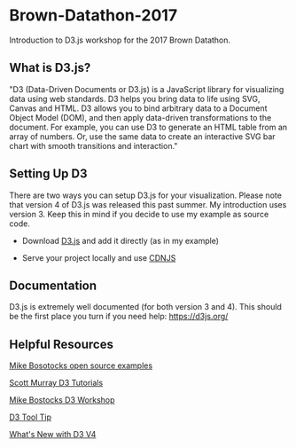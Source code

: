 # Brown-Datathon-2017
Introduction to D3.js workshop for the 2017 Brown Datathon.

## What is D3.js?

"D3 (Data-Driven Documents or D3.js) is a JavaScript library for visualizing data using web standards. D3 helps you bring data to life using SVG, Canvas and HTML.  D3 allows you to bind arbitrary data to a Document Object Model (DOM), and then apply data-driven transformations to the document. For example, you can use D3 to generate an HTML table from an array of numbers. Or, use the same data to create an interactive SVG bar chart with smooth transitions and interaction."

## Setting Up D3

There are two ways you can setup D3.js for your visualization.  Please note that version 4 of D3.js was released this past summer.  My introduction uses version 3.  Keep this in mind if you decide to use my example as source code.

* Download [D3.js](https://unpkg.com/d3@4.7.1/build/) and add it directly (as in my example)


* Serve your project locally and use [CDNJS](https://cdnjs.com/libraries/d3)


## Documentation

D3.js is extremely well documented (for both version 3 and 4).  This should be the first place you turn if you need help: https://d3js.org/

## Helpful Resources

[Mike Bosotocks open source examples](https://bl.ocks.org/mbostock)

[Scott Murray D3 Tutorials](http://alignedleft.com/tutorials/d3/)

[Mike Bostocks D3 Workshop](https://bost.ocks.org/mike/d3/workshop/#0)

[D3 Tool Tip](https://github.com/Caged/d3-tip)

[What's New with D3 V4](https://iros.github.io/d3-v4-whats-new/#1)

